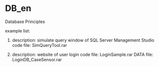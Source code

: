# DB_en
Database Principles

example list:
1.  description:   simulate query window of SQL Server Management Studio
    code file:      SimQueryTool.rar
   
2.  description:   website of user login
    code file:      LoginSample.rar
    DATA file:      LoginDB_CaseSensor.rar

